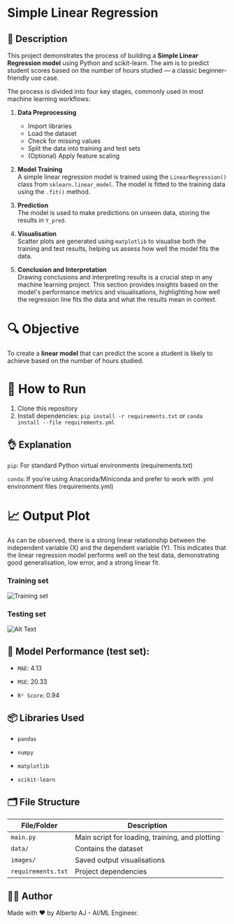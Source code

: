 
# Simple Linear Regression

## 📘 Description

This project demonstrates the process of building a **Simple Linear Regression model** using Python and scikit-learn. The aim is to predict student scores based on the number of hours studied — a classic beginner-friendly use case.

The process is divided into four key stages, commonly used in most machine learning workflows:

1. **Data Preprocessing**  
   - Import libraries  
   - Load the dataset  
   - Check for missing values  
   - Split the data into training and test sets  
   - (Optional) Apply feature scaling  

2. **Model Training**  
   A simple linear regression model is trained using the `LinearRegression()` class from `sklearn.linear_model`. The model is fitted to the training data using the `.fit()` method.

3. **Prediction**  
   The model is used to make predictions on unseen data, storing the results in `Y_pred`.

4. **Visualisation**  
   Scatter plots are generated using `matplotlib` to visualise both the training and test results, helping us assess how well the model fits the data.

5. **Conclusion and Interpretation**  
   Drawing conclusions and interpreting results is a crucial step in any machine learning project. This section provides insights based on the model's performance metrics and visualisations, highlighting how well the regression line fits the data and what the results mean in context.

# 🔍 Objective

  To create a **linear model** that can predict the score a student is likely to achieve based on the number of hours studied.
# 🚀 How to Run

1. Clone this repository
2. Install dependencies: `pip install -r requirements.txt` or `conda install --file requirements.yml`
## 👌 Explanation

```pip```: For standard Python virtual environments (requirements.txt)

```conda```: If you're using Anaconda/Miniconda and prefer to work with .yml environment files (requirements.yml)
# 📈 Output Plot

As can be observed, there is a strong linear relationship between the independent variable (X) and the dependent variable (Y). This indicates that the linear regression model performs well on the test data, demonstrating good generalisation, low error, and a strong linear fit.

### Training set
![Training set](Images/training_plot.png)

### Testing set
![Alt Text](/Users/alberto/Documents/Coding/7_DataScience_ML_projects/Linear_Regression/1_Simple_Linear_regression/Images/testing_results.png)

## 🧪 Model Performance (test set):

- ```MAE```: 4.13

- ```MSE```: 20.33

- ```R² Score```: 0.94


## 📦 Libraries Used

- ```pandas```

- ```numpy```

- ```matplotlib```

- ```scikit-learn```
## 🗂️ File Structure

| File/Folder        | Description                    |
|--------------------|--------------------------------|
| `main.py`          | Main script for loading, training, and plotting |
| `data/`            | Contains the dataset           |
| `images/`          | Saved output visualisations    |
| `requirements.txt` | Project dependencies           |

## 👨‍💻 Author

Made with ❤️ by Alberto AJ - AI/ML Engineer.
